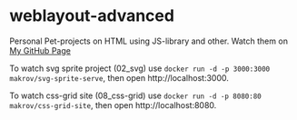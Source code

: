 # weblayout-advanced
Personal Pet-projects on HTML using JS-library and other.
Watch them on [My GitHub Page](https://makrovan.github.io/weblayout-advanced/)

To watch svg sprite project (02_svg) use `docker run -d -p 3000:3000 makrov/svg-sprite-serve`, then open http://localhost:3000.

To watch css-grid site (08_css-grid) use `docker run -d -p 8080:80 makrov/css-grid-site`, then open http://localhost:8080.
